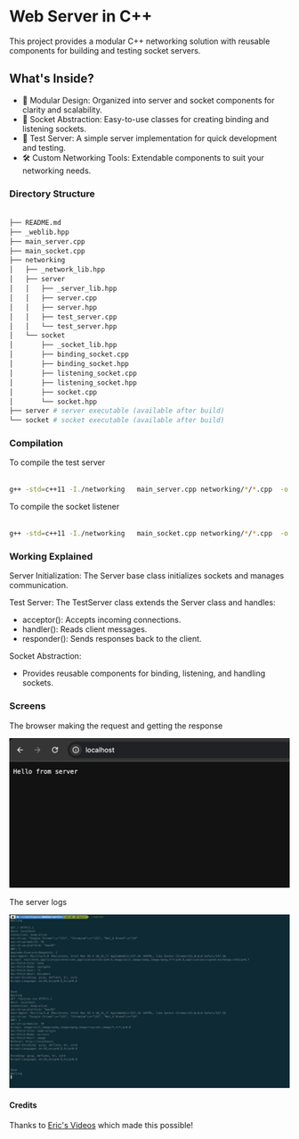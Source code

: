 # Web Server in C++ 

This project provides a modular C++ networking solution with reusable components for building and testing socket servers.

## What's Inside? 

- 🧩 Modular Design: Organized into server and socket components for clarity and scalability.
- 🔌 Socket Abstraction: Easy-to-use classes for creating binding and listening sockets.
- 🚀 Test Server: A simple server implementation for quick development and testing.
- 🛠️ Custom Networking Tools: Extendable components to suit your networking needs.

### Directory Structure 

```bash 

├── README.md
├── _weblib.hpp
├── main_server.cpp
├── main_socket.cpp
├── networking
│   ├── _network_lib.hpp
│   ├── server
│   │   ├── _server_lib.hpp
│   │   ├── server.cpp
│   │   ├── server.hpp
│   │   ├── test_server.cpp
│   │   └── test_server.hpp
│   └── socket
│       ├── _socket_lib.hpp
│       ├── binding_socket.cpp
│       ├── binding_socket.hpp
│       ├── listening_socket.cpp
│       ├── listening_socket.hpp
│       ├── socket.cpp
│       └── socket.hpp
├── server # server executable (available after build)
└── socket # socket executable (available after build)

```

### Compilation 

To compile the test server 

```bash 

g++ -std=c++11 -I./networking   main_server.cpp networking/*/*.cpp  -o server

```

To compile the socket listener 

```bash 

g++ -std=c++11 -I./networking   main_socket.cpp networking/*/*.cpp  -o socket

```

### Working Explained 

Server Initialization: The Server base class initializes sockets and manages communication.

Test Server: The TestServer class extends the Server class and handles:

- acceptor(): Accepts incoming connections.
- handler(): Reads client messages.
- responder(): Sends responses back to the client.

Socket Abstraction:

- Provides reusable components for binding, listening, and handling sockets.

### Screens 

The browser making the request and getting the response 

![browser view](./assets/screens/1.png)

The server logs 

![browser view](./assets/screens/2.png)


#### Credits 

Thanks to [Eric's Videos](https://www.youtube.com/@eom-dev) which made this possible! 